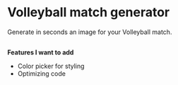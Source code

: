 # Volleyball match generator

Generate in seconds an image for your Volleyball match.

##
**Features I want to add**
- Color picker for styling
- Optimizing code
